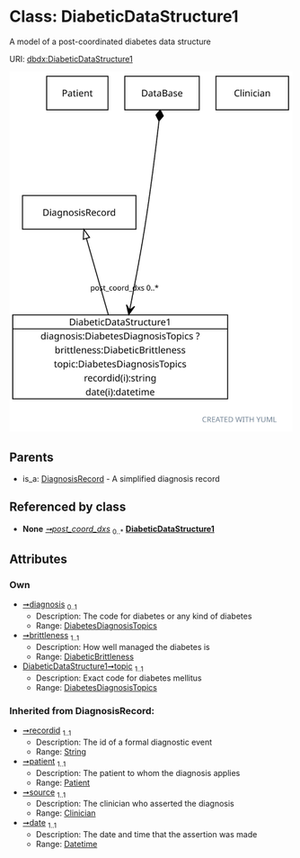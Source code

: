 
# Class: DiabeticDataStructure1


A model of a post-coordinated diabetes data structure

URI: [dbdx:DiabeticDataStructure1](https://ontologies-r.us/diabetes/DiabeticDataStructure1)


[![img](images/DiabeticDataStructure1.svg)](images/DiabeticDataStructure1.svg)

## Parents

 *  is_a: [DiagnosisRecord](DiagnosisRecord.md) - A simplified diagnosis record

## Referenced by class

 *  **None** *[➞post_coord_dxs](dataBase__post_coord_dxs.md)*  <sub>0..\*</sub>  **[DiabeticDataStructure1](DiabeticDataStructure1.md)**

## Attributes


### Own

 * [➞diagnosis](diabeticDataStructure1__diagnosis.md)  <sub>0..1</sub>
     * Description: The code for diabetes or any kind of diabetes
     * Range: [DiabetesDiagnosisTopics](DiabetesDiagnosisTopics.md)
 * [➞brittleness](diabeticDataStructure1__brittleness.md)  <sub>1..1</sub>
     * Description: How well managed the diabetes is
     * Range: [DiabeticBrittleness](DiabeticBrittleness.md)
 * [DiabeticDataStructure1➞topic](DiabeticDataStructure1_topic.md)  <sub>1..1</sub>
     * Description: Exact code for diabetes mellitus
     * Range: [DiabetesDiagnosisTopics](DiabetesDiagnosisTopics.md)

### Inherited from DiagnosisRecord:

 * [➞recordid](diagnosisRecord__recordid.md)  <sub>1..1</sub>
     * Description: The id of a formal diagnostic event
     * Range: [String](types/String.md)
 * [➞patient](diagnosisRecord__patient.md)  <sub>1..1</sub>
     * Description: The patient to whom the diagnosis applies
     * Range: [Patient](Patient.md)
 * [➞source](diagnosisRecord__source.md)  <sub>1..1</sub>
     * Description: The clinician who asserted the diagnosis
     * Range: [Clinician](Clinician.md)
 * [➞date](diagnosisRecord__date.md)  <sub>1..1</sub>
     * Description: The date and time that the assertion was made
     * Range: [Datetime](types/Datetime.md)
